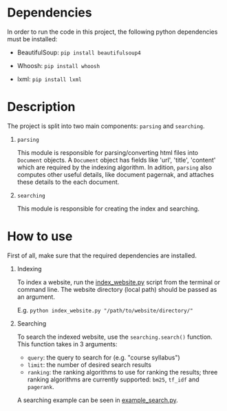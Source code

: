 
# Dependencies
In order to run the code in this project, the following python dependencies must be installed:

* BeautifulSoup: `pip install beautifulsoup4`

* Whoosh: `pip install whoosh`

* lxml: `pip install lxml`

# Description

The project is split into two main components: `parsing` and `searching`.

1. `parsing` 

   This module is responsible for parsing/converting html files into `Document` objects. A `Document` object has fields like 'url', 'title', 'content' which are required by the indexing algorithm. In adition, `parsing` also computes other useful details, like document pagernak, and attaches these details to the each document. 

2. `searching` 

   This module is responsible for creating the index and searching.

# How to use

First of all, make sure that the required dependencies are installed.

1. Indexing

   To index a website, run the [index_website.py](index_website.py) script from the terminal or command line. The website directory (local path) should be passed as an argument.

   E.g. `python index_website.py "/path/to/website/directory/"`

2. Searching

   To search the indexed website, use the `searching.search()` function. This function takes in 3 arguments:

     * `query`: the query to search for (e.g. "course syllabus")
     * `limit`: the number of desired search results
     * `ranking`: the ranking algorithms to use for ranking the results; three ranking algorithms are currently supported: `bm25`, `tf_idf` and `pagerank`.

   A searching example can be seen in [example_search.py](example_search.py).
